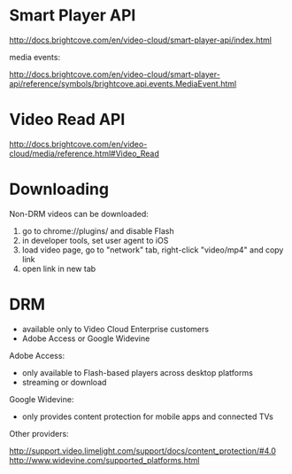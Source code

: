 # Smart Player API

http://docs.brightcove.com/en/video-cloud/smart-player-api/index.html

media events:

http://docs.brightcove.com/en/video-cloud/smart-player-api/reference/symbols/brightcove.api.events.MediaEvent.html


# Video Read API

http://docs.brightcove.com/en/video-cloud/media/reference.html#Video_Read


# Downloading

Non-DRM videos can be downloaded:

1. go to chrome://plugins/ and disable Flash
2. in developer tools, set user agent to iOS
3. load video page, go to "network" tab, right-click "video/mp4" and copy link
4. open link in new tab


# DRM

* available only to Video Cloud Enterprise customers
* Adobe Access or Google Widevine

Adobe Access:

* only available to Flash-based players across desktop platforms
* streaming or download

Google Widevine:

* only provides content protection for mobile apps and connected TVs

Other providers:

http://support.video.limelight.com/support/docs/content_protection/#4.0
http://www.widevine.com/supported_platforms.html
